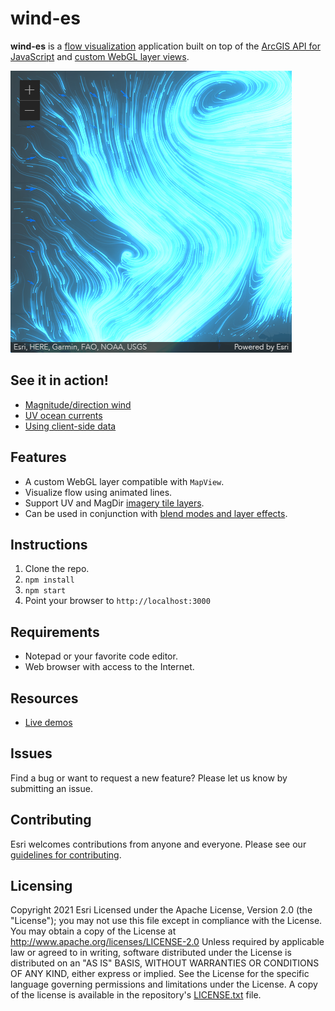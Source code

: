 # wind-es

**wind-es** is a [flow visualization](https://en.wikipedia.org/wiki/Flow_visualization) application built on top of the [ArcGIS API for JavaScript](https://developers.arcgis.com/javascript/latest/) and [custom WebGL layer views](https://developers.arcgis.com/javascript/latest/api-reference/esri-views-2d-layers-BaseLayerViewGL2D.html).

![App](screenshot.png)

## See it in action!

- [Magnitude/direction wind](https://wind-es.s3.us-west-1.amazonaws.com/demos/winds.html)
- [UV ocean currents](https://wind-es.s3.us-west-1.amazonaws.com/demos/currents.html)
- [Using client-side data](https://wind-es.s3.us-west-1.amazonaws.com/demos/vortices.html)

## Features

- A custom WebGL layer compatible with `MapView`.
- Visualize flow using animated lines.
- Support UV and MagDir [imagery tile layers](https://developers.arcgis.com/javascript/latest/sample-code/layers-imagerytilelayer/).
- Can be used in conjunction with [blend modes and layer effects](https://developers.arcgis.com/javascript/latest/sample-code/intro-blendmode-layer/).

## Instructions

1. Clone the repo.
2. `npm install`
3. `npm start`
4. Point your browser to `http://localhost:3000`

## Requirements

- Notepad or your favorite code editor.
- Web browser with access to the Internet.

## Resources

- [Live demos](https://wind-es.s3.us-west-1.amazonaws.com/index.html)

## Issues

Find a bug or want to request a new feature? Please let us know by submitting an issue.

## Contributing

Esri welcomes contributions from anyone and everyone. Please see our [guidelines for contributing](https://github.com/esri/contributing).

## Licensing

Copyright 2021 Esri
Licensed under the Apache License, Version 2.0 (the "License");
you may not use this file except in compliance with the License.
You may obtain a copy of the License at
http://www.apache.org/licenses/LICENSE-2.0
Unless required by applicable law or agreed to in writing, software
distributed under the License is distributed on an "AS IS" BASIS,
WITHOUT WARRANTIES OR CONDITIONS OF ANY KIND, either express or implied.
See the License for the specific language governing permissions and
limitations under the License.
A copy of the license is available in the repository's [LICENSE.txt](https://devtopia.esri.com/dari8942/wind-es/blob/main/LICENSE.txt) file.
